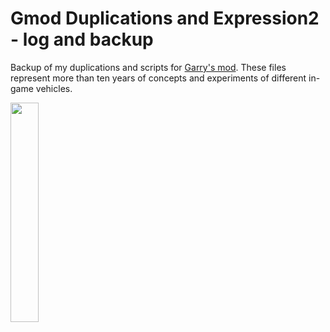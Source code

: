 # Gmod Duplications and Expression2 - log and backup

Backup of my duplications and scripts for [Garry's mod](https://gmod.facepunch.com/). These files represent more than ten years of concepts and experiments of different in-game vehicles.  

<img src="https://upload.wikimedia.org/wikipedia/commons/thumb/9/97/Garry%27s_Mod_logo.svg/1200px-Garry%27s_Mod_logo.svg.png" style="width: 30%">
